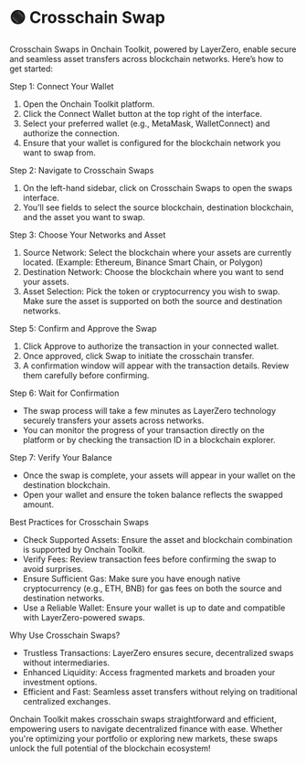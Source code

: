 # 🟢 Crosschain Swap

Crosschain Swaps in Onchain Toolkit, powered by LayerZero, enable secure and seamless asset transfers across blockchain networks. Here’s how to get started:

Step 1: Connect Your Wallet

1. Open the Onchain Toolkit platform.
2. Click the Connect Wallet button at the top right of the interface.
3. Select your preferred wallet (e.g., MetaMask, WalletConnect) and authorize the connection.
4. Ensure that your wallet is configured for the blockchain network you want to swap from.

Step 2: Navigate to Crosschain Swaps

1. On the left-hand sidebar, click on Crosschain Swaps to open the swaps interface.
2. You’ll see fields to select the source blockchain, destination blockchain, and the asset you want to swap.

Step 3: Choose Your Networks and Asset

1. Source Network: Select the blockchain where your assets are currently located. (Example: Ethereum, Binance Smart Chain, or Polygon)
2. Destination Network: Choose the blockchain where you want to send your assets.
3. Asset Selection: Pick the token or cryptocurrency you wish to swap. Make sure the asset is supported on both the source and destination networks.

Step 5: Confirm and Approve the Swap

1. Click Approve to authorize the transaction in your connected wallet.
2. Once approved, click Swap to initiate the crosschain transfer.
3. A confirmation window will appear with the transaction details. Review them carefully before confirming.

Step 6: Wait for Confirmation

* The swap process will take a few minutes as LayerZero technology securely transfers your assets across networks.
* You can monitor the progress of your transaction directly on the platform or by checking the transaction ID in a blockchain explorer.

Step 7: Verify Your Balance

* Once the swap is complete, your assets will appear in your wallet on the destination blockchain.
* Open your wallet and ensure the token balance reflects the swapped amount.

Best Practices for Crosschain Swaps

* Check Supported Assets: Ensure the asset and blockchain combination is supported by Onchain Toolkit.
* Verify Fees: Review transaction fees before confirming the swap to avoid surprises.
* Ensure Sufficient Gas: Make sure you have enough native cryptocurrency (e.g., ETH, BNB) for gas fees on both the source and destination networks.
* Use a Reliable Wallet: Ensure your wallet is up to date and compatible with LayerZero-powered swaps.

Why Use Crosschain Swaps?

* Trustless Transactions: LayerZero ensures secure, decentralized swaps without intermediaries.
* Enhanced Liquidity: Access fragmented markets and broaden your investment options.
* Efficient and Fast: Seamless asset transfers without relying on traditional centralized exchanges.

Onchain Toolkit makes crosschain swaps straightforward and efficient, empowering users to navigate decentralized finance with ease. Whether you're optimizing your portfolio or exploring new markets, these swaps unlock the full potential of the blockchain ecosystem!
